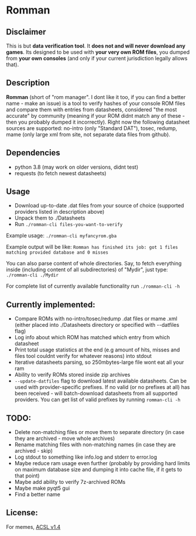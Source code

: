 # Romman

## Disclaimer

This is but **data verification tool**. It **does not and will never download any games**. Its designed to be used with **your very own ROM files**, you dumped from **your own consoles** (and only if your current jurisdiction legally allows that).

## Description

**Romman** (short of "rom manager". I dont like it too, if you can find a better name - make an issue) is a tool to verify hashes of your console ROM files and compare them with entries from datasheets, considered "the most accurate" by community (meaning if your ROM didnt match any of these - then you probably dumped it incorrectly). Right now the following datasheet sources are supported: no-intro (only "Standard DAT"), tosec, redump, mame (only large xml from site, not separate data files from github).

## Dependencies
- python 3.8 (may work on older versions, didnt test)
- requests (to fetch newest datasheets)

## Usage
- Download up-to-date .dat files from your source of choice (supported providers listed in description above)
- Unpack them to ./Datasheets
- Run `./romman-cli files-you-want-to-verify`

Example usage:
`./romman-cli myfancyrom.gba`

Example output will be like:
`Romman has finished its job: got 1 files matching provided database and 0 misses`

You can also parse content of whole directories. Say, to fetch everything inside (including content of all subdirectories) of "Mydir", just type:
`./romman-cli ./Mydir`

For complete list of currently available functionality run
`./romman-cli -h`

## Currently implemented:
- Compare ROMs with no-intro/tosec/redump .dat files or mame .xml (either placed into ./Datasheets directory or specified with --datfiles flag)
- Log info about which ROM has matched which entry from which datasheet
- Print total usage statistics at the end (e.g amount of hits, misses and files tool couldnt verify for whatever reasons) into stdout
- Iterative datasheets parsing, so 250mbytes-large file wont eat all your ram
- Ability to verify ROMs stored inside zip archives
- `--update-datfiles` flag to download latest available datasheets. Can be used with provider-specific prefixes. If no valid (or no prefixes at all) has been received - will batch-download datasheets from all supported providers. You can get list of valid prefixes by running `romman-cli -h`

## TODO:

- Delete non-matching files or move them to separate directory (in case they are archived - move whole archives)
- Rename matching files with non-matching names (in case they are archived - skip)
- Log stdout to something like info.log and stderr to error.log
- Maybe reduce ram usage even further (probably by providing hard limits on maximum database size and dumping it into cache file, if it gets to that point)
- Maybe add ability to verify 7z-archived ROMs
- Maybe make pyqt5 gui
- Find a better name

## License:

For memes, [ACSL v1.4](LICENSE)
